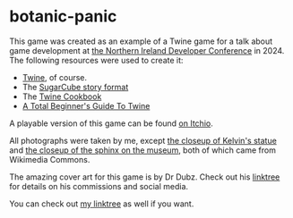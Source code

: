 # botanic-panic

This game was created as an example of a Twine game for a talk about game development at [the Northern Ireland Developer Conference](https://www.nidevconf.com/) in 2024. The following resources were used to create it:

- [Twine](https://twinery.org/), of course.
- The [SugarCube story format](https://www.motoslave.net/sugarcube/2/docs/)
- The [Twine Cookbook](https://twinery.org/cookbook/)
- [A Total Beginner's Guide To Twine](https://www.adamhammond.com/twineguide/)

A playable version of this game can be found [on Itchio](https://shinyemptyhead.itch.io/botanic-panic).

All photographs were taken by me, except [the closeup of Kelvin's statue](https://commons.wikimedia.org/wiki/File:Lord_Kelvin%27s_statue,_Belfast_(2013-1)_-_geograph.org.uk_-_3616053.jpg) and [the closeup of the sphinx on the museum](https://commons.wikimedia.org/wiki/File:The_Ulster_Museum,_Belfast_(detail)_(1)_-_geograph.org.uk_-_363223.jpg), both of which came from Wikimedia Commons.

The amazing cover art for this game is by Dr Dubz. Check out his [linktree](https://linktr.ee/mightydubz) for details on his commissions and social media.

You can check out [my linktree](https://linktr.ee/shinyemptyhead) as well if you want.
